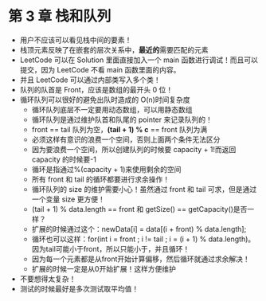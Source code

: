 # 第 3 章 栈和队列

- 用户不应该可以看见栈中间的要素！
- 栈顶元素反映了在嵌套的层次关系中，**最近的**需要匹配的元素
- LeetCode 可以在 Solution 里面直接加入一个 main 函数进行调试！而且可以提交，因为 LeetCode 不看 main 函数里面的内容。
- 并且 LeetCode 可以通过内部类写入多个类！
- 队列的队首是 Front，应该是数组的最开头 0 位！
- 循环队列可以很好的避免出队时造成的 O(n)时间复杂度
  - 循环队列底层不一定要用动态数组，可以用静态数组
  - 循环队列是通过维护队首和队尾的 pointer 来记录队列的！
  - front == tail 队列为空，**(tail + 1) % c** == front 队列为满
  - 必须这样有意识的浪费一个空间，否则上面两个条件无法区分
  - 因为要浪费一个空间，所以创建队列的时候要 capacity + 1!而返回 capacity 的时候要-1
  - 循环是指通过%(capacity + 1)来使用剩余的空间
  - 所有 front 和 tail 的循环都要进行求余操作！
  - 循环队列的 size 的维护需要小心！虽然通过 front 和 tail 可求，但是通过一个变量 size 更方便！
  - (tail + 1) % data.length == front 和 getSize() == getCapacity()是否一样？
  - 扩展的时候通过这个：newData[i] = data[(i + front) % data.length];
  - 循环也可以这样：for(int i = front ; i != tail ; i = (i + 1) % data.length)。因为tail可能小于front，所以只能小于，并且循环！
  - 因为每一个元素都是从front开始计算偏移，然后循环就通过求余解决！
  - 扩展的时候一定是从0开始扩展！这样方便维护
- 不要想得太复杂！
- 测试的时候最好是多次测试取平均值！
